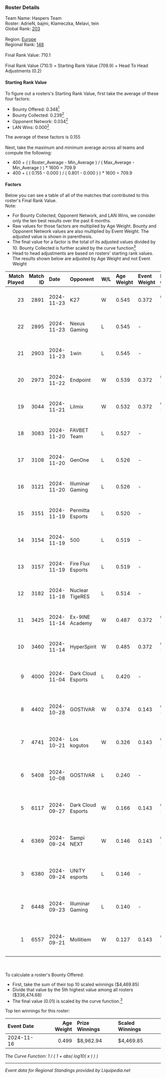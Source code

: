 ### Roster Details<br />
Team Name: Haspers Team<br />
Roster: AdrieN, bajmi, Klameczka, Melavi, tein<br />
Global Rank: [203](../standings_global.md)<br />
<br />
Region: [Europe]( ../standings_europe.md)<br />
Regional Rank: [148]( ../standings_europe.md)<br />
<br />
Final Rank Value:  710.1<br />
<br />
Final Rank Value (710.1) = Starting Rank Value (709.9) + Head To Head Adjustments (0.2)<br />

#### Starting Rank Value<br />
To figure out a rosters's Starting Rank Value, first take the average of these four factors:<br />
- Bounty Offered: 0.348[<sup>1</sup>](#table2)
- Bounty Collected: 0.239[<sup>2</sup>](#table1)
- Opponent Network: 0.034[<sup>2</sup>](#table1)
- LAN Wins: 0.000[<sup>2</sup>](#table1)

The average of these factors is 0.155<br />
<br />
Next, take the maximum and minimum average across all teams and compute the following:<br />
- 400 + ( ( Roster_Average - Min_Average ) / ( Max_Average - Min_Average ) ) * 1600 = 709.9
- 400 + ( ( 0.155 - 0.000 ) / ( 0.801 - 0.000 ) ) * 1600 = 709.9


#### Factors<br />
Below you can see a table of all of the matches that contributed to this roster's Final Rank Value.<br />
Note:<br />

- For Bounty Collected, Opponent Network, and LAN Wins, we consider only the ten best results over the past 6 months.
- Raw values for those factors are multiplied by Age Weight. Bounty and Opponent Network values are also multiplied by Event Weight. The adjusted value is shown in parenthesis.
- The final value for a factor is the total of its adjusted values divided by 10. Bounty Collected is further scaled by the curve function[<sup>3</sup>](#curveFunction)
- Head to head adjustments are based on rosters' starting rank values. The results shown below are adjusted by Age Weight and not Event Weight
<span id="table1"></span><br />


| Match Played | Match ID | Date       | Opponent           | W/L | Age Weight | Event Weight | Bounty Collected | Opponent Network | LAN Wins  | H2H Adj. | Roster                                 |
| -: | -: | :- | :- | :- | :- | :- | :- | :- | :- | -: | :- |
|           23 |     2891 | 2024-11-23 | K27                | W   | 0.545      | 0.372        | 0.008 (0.002)    | 0.776 (0.157)    | 0 (0.000) |    12.45 | AdrieN, bajmi, Klameczka, Melavi, tein |
|           22 |     2895 | 2024-11-23 | Nexus Gaming       | L   | 0.545      | -            | -                | -                | -         |    -1.45 | AdrieN, bajmi, Klameczka, Melavi, tein |
|           21 |     2903 | 2024-11-23 | 1win               | L   | 0.545      | -            | -                | -                | -         |    -7.27 | AdrieN, bajmi, Klameczka, Melavi, tein |
|           20 |     2973 | 2024-11-22 | Endpoint           | W   | 0.539      | 0.372        | 0.009 (0.002)    | 0.385 (0.077)    | 0 (0.000) |     9.69 | AdrieN, bajmi, Klameczka, Melavi, tein |
|           19 |     3044 | 2024-11-21 | Lilmix             | W   | 0.532      | 0.372        | 0.001 (0.000)    | 0.130 (0.026)    | 0 (0.000) |     6.35 | AdrieN, bajmi, Klameczka, Melavi, tein |
|           18 |     3083 | 2024-11-20 | FAVBET Team        | L   | 0.527      | -            | -                | -                | -         |    -4.48 | AdrieN, bajmi, Klameczka, Melavi, tein |
|           17 |     3108 | 2024-11-20 | GenOne             | L   | 0.526      | -            | -                | -                | -         |    -5.06 | AdrieN, bajmi, Klameczka, Melavi, tein |
|           16 |     3121 | 2024-11-20 | Illuminar Gaming   | L   | 0.526      | -            | -                | -                | -         |    -5.78 | AdrieN, bajmi, Klameczka, Melavi, tein |
|           15 |     3151 | 2024-11-19 | Permitta Esports   | L   | 0.520      | -            | -                | -                | -         |    -6.07 | AdrieN, bajmi, Klameczka, Melavi, tein |
|           14 |     3154 | 2024-11-19 | 500                | L   | 0.519      | -            | -                | -                | -         |    -2.32 | AdrieN, bajmi, Klameczka, Melavi, tein |
|           13 |     3157 | 2024-11-19 | Fire Flux Esports  | L   | 0.519      | -            | -                | -                | -         |    -3.85 | AdrieN, bajmi, Klameczka, Melavi, tein |
|           12 |     3182 | 2024-11-18 | Nuclear TigeRES    | L   | 0.514      | -            | -                | -                | -         |    -6.19 | AdrieN, bajmi, Klameczka, Melavi, tein |
|           11 |     3425 | 2024-11-14 | Ex-9INE Academy    | W   | 0.487      | 0.372        | 0.000 (0.000)    | 0.035 (0.006)    | 0 (0.000) |     4.40 | AdrieN, bajmi, Klameczka, Melavi, tein |
|           10 |     3460 | 2024-11-14 | HyperSpirit        | W   | 0.485      | 0.372        | 0.004 (0.001)    | 0.121 (0.022)    | 0 (0.000) |     6.45 | AdrieN, bajmi, Klameczka, Melavi, tein |
|            9 |     4000 | 2024-11-04 | Dark Cloud Esports | L   | 0.420      | -            | -                | -                | -         |    -4.54 | AdrieN, bajmi, hfah, Klameczka, Markoś |
|            8 |     4402 | 2024-10-28 | GOSTIVAR           | W   | 0.374      | 0.143        | 0.000 (0.000)    | 0.031 (0.002)    | 0 (0.000) |     2.80 | AdrieN, bajmi, hfah, Klameczka, Markoś |
|            7 |     4741 | 2024-10-21 | Los kogutos        | W   | 0.326      | 0.143        | 0.032 (0.001)    | 0.527 (0.025)    | 0 (0.000) |     8.39 | AdrieN, bajmi, hfah, Klameczka, Markoś |
|            6 |     5408 | 2024-10-08 | GOSTIVAR           | L   | 0.240      | -            | -                | -                | -         |    -5.77 | AdrieN, bajmi, hfah, Klameczka, Markoś |
|            5 |     6117 | 2024-09-27 | Dark Cloud Esports | W   | 0.166      | 0.143        | 0.038 (0.001)    | 0.828 (0.020)    | 0 (0.000) |     3.46 | AdrieN, bajmi, hfah, Klameczka, Markoś |
|            4 |     6369 | 2024-09-24 | Sampi NEXT         | W   | 0.146      | 0.143        | 0.000 (0.000)    | 0.024 (0.001)    | 0 (0.000) |     1.10 | AdrieN, bajmi, hfah, Klameczka, Markoś |
|            3 |     6380 | 2024-09-24 | UNiTY esports      | L   | 0.146      | -            | -                | -                | -         |    -1.46 | AdrieN, bajmi, hfah, Klameczka, Markoś |
|            2 |     6448 | 2024-09-23 | Illuminar Gaming   | L   | 0.140      | -            | -                | -                | -         |    -1.31 | AdrieN, bajmi, hfah, Klameczka, Markoś |
|            1 |     6557 | 2024-09-21 | Mollitiem          | W   | 0.127      | 0.143        | 0.000 (0.000)    | 0.000 (0.000)    | 0 (0.000) |     0.60 | AdrieN, bajmi, hfah, Klameczka, Markoś |

<br />
<span id="table2"></span><br />
To calculate a roster's Bounty Offered:<br />

- First, take the sum of their top 10 scaled winnings ($4,469.85)
- Divide that value by the 5th highest value among all rosters ($336,474.68)
- The final value (0.01) is scaled by the curve function.[<sup>3</sup>](#curveFunction)

Top ten winnings for this roster:<br />

| Event Date | Age Weight | Prize Winnings | Scaled Winnings |
| :- | -: | :- | :- |
| 2024-11-16 |      0.499 | $8,962.94      | $4,469.85       |


<span id="curveFunction"></span>_The Curve Function: 1 / ( 1 + abs( log10( x ) ) )_<br />

---
_Event data for Regional Standings provided by Liquipedia.net_<br />
